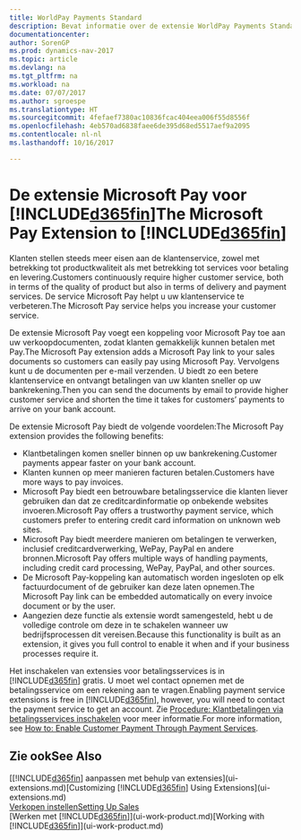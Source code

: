 ```yaml
---
title: WorldPay Payments Standard
description: Bevat informatie over de extensie WorldPay Payments Standard
documentationcenter: 
author: SorenGP
ms.prod: dynamics-nav-2017
ms.topic: article
ms.devlang: na
ms.tgt_pltfrm: na
ms.workload: na
ms.date: 07/07/2017
ms.author: sgroespe
ms.translationtype: HT
ms.sourcegitcommit: 4fefaef7380ac10836fcac404eea006f55d8556f
ms.openlocfilehash: 4eb570ad6838faee6de395d68ed5517aef9a2095
ms.contentlocale: nl-nl
ms.lasthandoff: 10/16/2017

---
```

# <a name="the-microsoft-pay-extension-to-included365finincludesd365finlongmdmd"></a><span data-ttu-id="44958-103">De extensie Microsoft Pay voor [!INCLUDE[d365fin](includes/d365fin_long_md.md)]</span><span class="sxs-lookup"><span data-stu-id="44958-103">The Microsoft Pay Extension to [!INCLUDE[d365fin](includes/d365fin_long_md.md)]</span></span>
<span data-ttu-id="44958-104">Klanten stellen steeds meer eisen aan de klantenservice, zowel met betrekking tot productkwaliteit als met betrekking tot services voor betaling en levering.</span><span class="sxs-lookup"><span data-stu-id="44958-104">Customers continuously require higher customer service, both in terms of the quality of product but also in terms of delivery and payment services.</span></span> <span data-ttu-id="44958-105">De service Microsoft Pay helpt u uw klantenservice te verbeteren.</span><span class="sxs-lookup"><span data-stu-id="44958-105">The Microsoft Pay service helps you increase your customer service.</span></span>

<span data-ttu-id="44958-106">De extensie Microsoft Pay voegt een koppeling voor Microsoft Pay toe aan uw verkoopdocumenten, zodat klanten gemakkelijk kunnen betalen met Pay.</span><span class="sxs-lookup"><span data-stu-id="44958-106">The Microsoft Pay extension adds a Microsoft Pay link to your sales documents so customers can easily pay using Microsoft Pay.</span></span> <span data-ttu-id="44958-107">Vervolgens kunt u de documenten per e-mail verzenden. U biedt zo een betere klantenservice en ontvangt betalingen van uw klanten sneller op uw bankrekening.</span><span class="sxs-lookup"><span data-stu-id="44958-107">Then you can send the documents by email to provide higher customer service and shorten the time it takes for customers’ payments to arrive on your bank account.</span></span>

<span data-ttu-id="44958-108">De extensie Microsoft Pay biedt de volgende voordelen:</span><span class="sxs-lookup"><span data-stu-id="44958-108">The Microsoft Pay extension provides the following benefits:</span></span>
- <span data-ttu-id="44958-109">Klantbetalingen komen sneller binnen op uw bankrekening.</span><span class="sxs-lookup"><span data-stu-id="44958-109">Customer payments appear faster on your bank account.</span></span>
- <span data-ttu-id="44958-110">Klanten kunnen op meer manieren facturen betalen.</span><span class="sxs-lookup"><span data-stu-id="44958-110">Customers have more ways to pay invoices.</span></span>
- <span data-ttu-id="44958-111">Microsoft Pay biedt een betrouwbare betalingsservice die klanten liever gebruiken dan dat ze creditcardinformatie op onbekende websites invoeren.</span><span class="sxs-lookup"><span data-stu-id="44958-111">Microsoft Pay offers a trustworthy payment service, which customers prefer to entering credit card information on unknown web sites.</span></span>
- <span data-ttu-id="44958-112">Microsoft Pay biedt meerdere manieren om betalingen te verwerken, inclusief creditcardverwerking, WePay, PayPal en andere bronnen.</span><span class="sxs-lookup"><span data-stu-id="44958-112">Microsoft Pay offers multiple ways of handling payments, including credit card processing, WePay, PayPal, and other sources.</span></span>
- <span data-ttu-id="44958-113">De Microsoft Pay-koppeling kan automatisch worden ingesloten op elk factuurdocument of de gebruiker kan deze laten opnemen.</span><span class="sxs-lookup"><span data-stu-id="44958-113">The Microsoft Pay link can be embedded automatically on every invoice document or by the user.</span></span>
- <span data-ttu-id="44958-114">Aangezien deze functie als extensie wordt samengesteld, hebt u de volledige controle om deze in te schakelen wanneer uw bedrijfsprocessen dit vereisen.</span><span class="sxs-lookup"><span data-stu-id="44958-114">Because this functionality is built as an extension, it gives you full control to enable it when and if your business processes require it.</span></span>

<span data-ttu-id="44958-115">Het inschakelen van extensies voor betalingsservices is in [!INCLUDE[d365fin](includes/d365fin_md.md)] gratis. U moet wel contact opnemen met de betalingsservice om een rekening aan te vragen.</span><span class="sxs-lookup"><span data-stu-id="44958-115">Enabling payment service extensions is free in [!INCLUDE[d365fin](includes/d365fin_md.md)], however, you will need to contact the payment service to get an account.</span></span> <span data-ttu-id="44958-116">Zie [Procedure: Klantbetalingen via betalingsservices inschakelen](sales-how-enable-payment-service-extensions.md) voor meer informatie.</span><span class="sxs-lookup"><span data-stu-id="44958-116">For more information, see [How to: Enable Customer Payment Through Payment Services](sales-how-enable-payment-service-extensions.md).</span></span>

## <a name="see-also"></a><span data-ttu-id="44958-117">Zie ook</span><span class="sxs-lookup"><span data-stu-id="44958-117">See Also</span></span>
<span data-ttu-id="44958-118">[[!INCLUDE[d365fin](includes/d365fin_md.md)] aanpassen met behulp van extensies](ui-extensions.md)</span><span class="sxs-lookup"><span data-stu-id="44958-118">[Customizing [!INCLUDE[d365fin](includes/d365fin_md.md)] Using Extensions](ui-extensions.md)</span></span>  
[<span data-ttu-id="44958-119">Verkopen instellen</span><span class="sxs-lookup"><span data-stu-id="44958-119">Setting Up Sales</span></span>](sales-setup-sales.md)  
<span data-ttu-id="44958-120">[Werken met [!INCLUDE[d365fin](includes/d365fin_md.md)]](ui-work-product.md)</span><span class="sxs-lookup"><span data-stu-id="44958-120">[Working with [!INCLUDE[d365fin](includes/d365fin_md.md)]](ui-work-product.md)</span></span>

